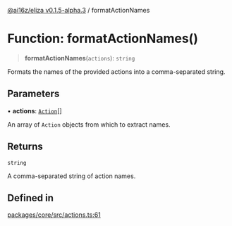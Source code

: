[@ai16z/eliza v0.1.5-alpha.3](../index.md) / formatActionNames

# Function: formatActionNames()

> **formatActionNames**(`actions`): `string`

Formats the names of the provided actions into a comma-separated string.

## Parameters

• **actions**: [`Action`](../interfaces/Action.md)[]

An array of `Action` objects from which to extract names.

## Returns

`string`

A comma-separated string of action names.

## Defined in

[packages/core/src/actions.ts:61](https://github.com/antpb/eliza/blob/main/packages/core/src/actions.ts#L61)
